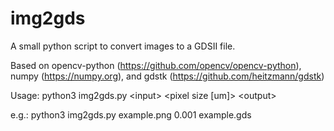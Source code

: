 # img2gds
A small python script to convert images to a GDSII file.

Based on opencv-python (https://github.com/opencv/opencv-python), numpy (https://numpy.org), and gdstk (https://github.com/heitzmann/gdstk)

Usage: python3 img2gds.py \<input\> \<pixel size [um]\> \<output\>
  
  e.g.: python3 img2gds.py example.png 0.001 example.gds
